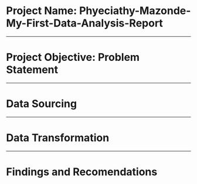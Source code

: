 # Project Name: Phyeciathy-Mazonde-My-First-Data-Analysis-Report

-----
# Project Objective: Problem Statement


-----
# Data Sourcing


-----
# Data Transformation


-----
# Findings and Recomendations
